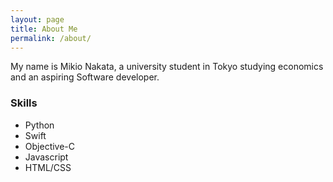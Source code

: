 ```yaml
---
layout: page
title: About Me
permalink: /about/
---
```


My name is Mikio Nakata, a university student in Tokyo studying economics and an aspiring Software developer. 

### Skills

* Python 
* Swift
* Objective-C
* Javascript
* HTML/CSS

